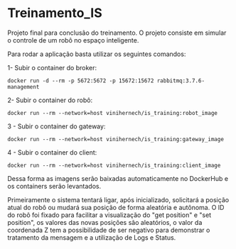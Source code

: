 # Treinamento_IS

Projeto final para conclusão do treinamento.
O projeto consiste em simular o controle de um robô no espaço inteligente.

Para rodar a aplicação basta utilizar os seguintes comandos:

1- Subir o container do broker:
  
    docker run -d --rm -p 5672:5672 -p 15672:15672 rabbitmq:3.7.6-management

2- Subir o container do robô:

    docker run --rm --network=host vinihernech/is_training:robot_image
  
3 - Subir o container do gateway:

    docker run --rm --network=host vinihernech/is_training:gateway_image

4 - Subir o container do client:

    docker run --rm --network=host vinihernech/is_training:client_image

Dessa forma as imagens serão baixadas automaticamente no DockerHub e os containers serão levantados. 

Primeiramente o sistema tentará ligar, após inicializado, solicitará a posição atual do robô ou mudará sua posição de forma aleatória e autônoma. O ID do robô foi fixado para facilitar a visualização do "get position" e "set position", os valores das novas posições são aleatórios, o valor da coordenada Z tem a possibilidade de ser negativo para demonstrar o tratamento da mensagem e a utilização de Logs e Status. 
